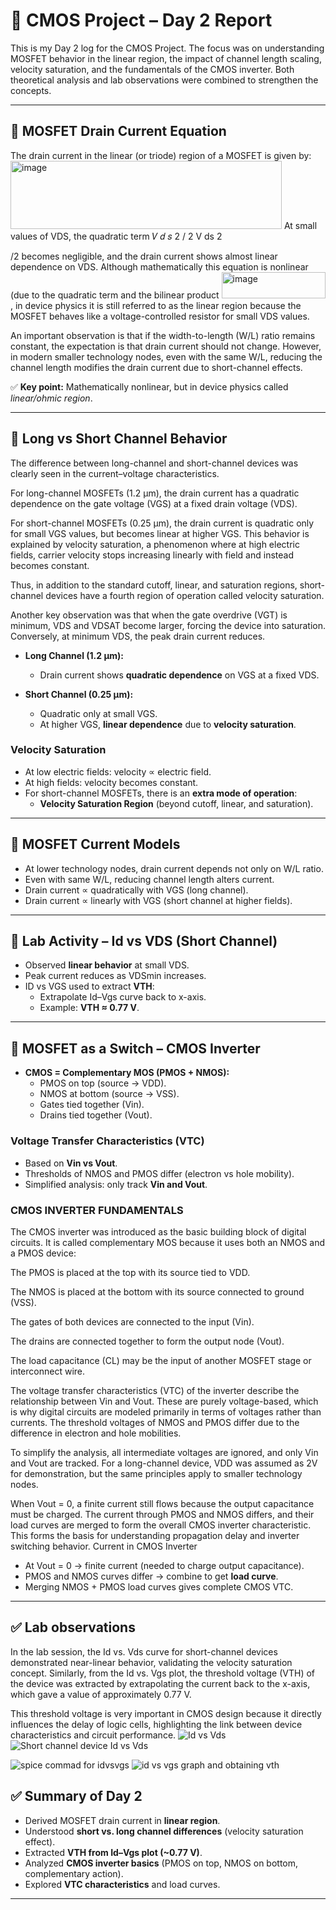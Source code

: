 # 📘 CMOS Project – Day 2 Report

This is my Day 2 log for the CMOS Project. The focus was on understanding MOSFET behavior in the linear region, the impact of channel length scaling, velocity saturation, and the fundamentals of the CMOS inverter. Both theoretical analysis and lab observations were combined to strengthen the concepts. 
  

---

## 🔹 MOSFET Drain Current Equation

The drain current in the linear (or triode) region of a MOSFET is given by:
<img width="434" height="109" alt="image" src="https://github.com/user-attachments/assets/9628adca-904c-478e-a594-11746d95f7a1" />
At small values of VDS, the quadratic term 
𝑉
𝑑
𝑠
2
/
2
V
ds
2
	​

/2 becomes negligible, and the drain current shows almost linear dependence on VDS. Although mathematically this equation is nonlinear (due to the quadratic term and the bilinear product <img width="166" height="42" alt="image" src="https://github.com/user-attachments/assets/45097fcf-20a4-4258-a8ab-e6c0ad1a2a44" />
, in device physics it is still referred to as the linear region because the MOSFET behaves like a voltage-controlled resistor for small VDS values.

An important observation is that if the width-to-length (W/L) ratio remains constant, the expectation is that drain current should not change. However, in modern smaller technology nodes, even with the same W/L, reducing the channel length modifies the drain current due to short-channel effects.


✅ **Key point:** Mathematically nonlinear, but in device physics called *linear/ohmic region*.

---

## 🔹 Long vs Short Channel Behavior


The difference between long-channel and short-channel devices was clearly seen in the current–voltage characteristics.

For long-channel MOSFETs (1.2 μm), the drain current has a quadratic dependence on the gate voltage (VGS) at a fixed drain voltage (VDS).

For short-channel MOSFETs (0.25 μm), the drain current is quadratic only for small VGS values, but becomes linear at higher VGS. This behavior is explained by velocity saturation, a phenomenon where at high electric fields, carrier velocity stops increasing linearly with field and instead becomes constant.

Thus, in addition to the standard cutoff, linear, and saturation regions, short-channel devices have a fourth region of operation called velocity saturation.

Another key observation was that when the gate overdrive (VGT) is minimum, VDS and VDSAT become larger, forcing the device into saturation. Conversely, at minimum VDS, the peak drain current reduces.

- **Long Channel (1.2 μm):**  
  - Drain current shows **quadratic dependence** on VGS at a fixed VDS.  

- **Short Channel (0.25 μm):**  
  - Quadratic only at small VGS.  
  - At higher VGS, **linear dependence** due to **velocity saturation**.  

### Velocity Saturation
- At low electric fields: velocity ∝ electric field.  
- At high fields: velocity becomes constant.  
- For short-channel MOSFETs, there is an **extra mode of operation**:  
  - **Velocity Saturation Region** (beyond cutoff, linear, and saturation).  

---

## 🔹 MOSFET Current Models

- At lower technology nodes, drain current depends not only on W/L ratio.  
- Even with same W/L, reducing channel length alters current.  
- Drain current ∝ quadratically with VGS (long channel).  
- Drain current ∝ linearly with VGS (short channel at higher fields).  

---

## 🔹 Lab Activity – Id vs VDS (Short Channel)

- Observed **linear behavior** at small VDS.  
- Peak current reduces as VDSmin increases.  
- ID vs VGS used to extract **VTH**:  
  - Extrapolate Id–Vgs curve back to x-axis.  
  - Example: **VTH ≈ 0.77 V**.  

---

## 🔹 MOSFET as a Switch – CMOS Inverter

- **CMOS = Complementary MOS (PMOS + NMOS):**  
  - PMOS on top (source → VDD).  
  - NMOS at bottom (source → VSS).  
  - Gates tied together (Vin).  
  - Drains tied together (Vout).  

### Voltage Transfer Characteristics (VTC)
- Based on **Vin vs Vout**.  
- Thresholds of NMOS and PMOS differ (electron vs hole mobility).  
- Simplified analysis: only track **Vin and Vout**.  

### CMOS INVERTER FUNDAMENTALS

The CMOS inverter was introduced as the basic building block of digital circuits. It is called complementary MOS because it uses both an NMOS and a PMOS device:

The PMOS is placed at the top with its source tied to VDD.

The NMOS is placed at the bottom with its source connected to ground (VSS).

The gates of both devices are connected to the input (Vin).

The drains are connected together to form the output node (Vout).

The load capacitance (CL) may be the input of another MOSFET stage or interconnect wire.

The voltage transfer characteristics (VTC) of the inverter describe the relationship between Vin and Vout. These are purely voltage-based, which is why digital circuits are modeled primarily in terms of voltages rather than currents. The threshold voltages of NMOS and PMOS differ due to the difference in electron and hole mobilities.

To simplify the analysis, all intermediate voltages are ignored, and only Vin and Vout are tracked. For a long-channel device, VDD was assumed as 2V for demonstration, but the same principles apply to smaller technology nodes.

When Vout = 0, a finite current still flows because the output capacitance must be charged. The current through PMOS and NMOS differs, and their load curves are merged to form the overall CMOS inverter characteristic. This forms the basis for understanding propagation delay and inverter switching behavior.
Current in CMOS Inverter
- At Vout = 0 → finite current (needed to charge output capacitance).  
- PMOS and NMOS curves differ → combine to get **load curve**.  
- Merging NMOS + PMOS load curves gives complete CMOS VTC.  

---
## ✅ Lab observations


In the lab session, the Id vs. Vds curve for short-channel devices demonstrated near-linear behavior, validating the velocity saturation concept. Similarly, from the Id vs. Vgs plot, the threshold voltage (VTH) of the device was extracted by extrapolating the current back to the x-axis, which gave a value of approximately 0.77 V.

This threshold voltage is very important in CMOS design because it directly influences the delay of logic cells, highlighting the link between device characteristics and circuit performance.
![Id vs Vds](images/spice_ids_vds.png)
![Short channel device Id vs Vds](images/shortchannel_idsvsvds.png)

![spice commad for idvsvgs](images/spice_vth.png)
![id vs vgs graph and obtaining vth](images/vth.png)


## ✅ Summary of Day 2
- Derived MOSFET drain current in **linear region**.  
- Understood **short vs. long channel differences** (velocity saturation effect).  
- Extracted **VTH from Id–Vgs plot (~0.77 V)**.  
- Analyzed **CMOS inverter basics** (PMOS on top, NMOS on bottom, complementary action).  
- Explored **VTC characteristics** and load curves.  

---


